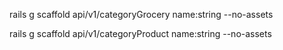
rails g scaffold api/v1/categoryGrocery name:string --no-assets

rails g scaffold api/v1/categoryProduct name:string --no-assets



